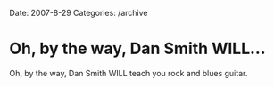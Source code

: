 Date: 2007-8-29
Categories: /archive

# Oh, by the way, Dan Smith WILL…

Oh, by the way, Dan Smith WILL teach you rock and blues guitar.
